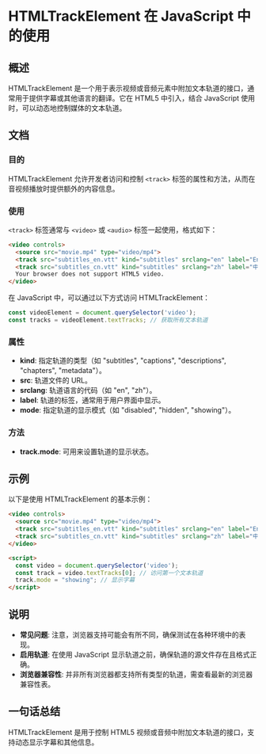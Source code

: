 <!--
Meta Description: # HTMLTrackElement 在 JavaScript 中的使用 ## 概述 HTMLTrackElement 是一个用于表示视频或音频元素中附加文本轨道的接口，通常用于提供字幕或其他语言的翻译。它在 HTML5 中引入，结合 JavaScript 使用时，可以动态地控制媒体的文本轨道。 #...
Meta Keywords: video, track, src, htmltrackelement, javascript
-->

# HTMLTrackElement 在 JavaScript 中的使用

## 概述
HTMLTrackElement 是一个用于表示视频或音频元素中附加文本轨道的接口，通常用于提供字幕或其他语言的翻译。它在 HTML5 中引入，结合 JavaScript 使用时，可以动态地控制媒体的文本轨道。

## 文档
### 目的
HTMLTrackElement 允许开发者访问和控制 `<track>` 标签的属性和方法，从而在音视频播放时提供额外的内容信息。

### 使用
`<track>` 标签通常与 `<video>` 或 `<audio>` 标签一起使用，格式如下：

```html
<video controls>
  <source src="movie.mp4" type="video/mp4">
  <track src="subtitles_en.vtt" kind="subtitles" srclang="en" label="English">
  <track src="subtitles_cn.vtt" kind="subtitles" srclang="zh" label="中文">
  Your browser does not support HTML5 video.
</video>
```

在 JavaScript 中，可以通过以下方式访问 HTMLTrackElement：

```javascript
const videoElement = document.querySelector('video');
const tracks = videoElement.textTracks; // 获取所有文本轨道
```

### 属性
- **kind**: 指定轨道的类型（如 "subtitles", "captions", "descriptions", "chapters", "metadata"）。
- **src**: 轨道文件的 URL。
- **srclang**: 轨道语言的代码（如 "en", "zh"）。
- **label**: 轨道的标签，通常用于用户界面中显示。
- **mode**: 指定轨道的显示模式（如 "disabled", "hidden", "showing"）。

### 方法
- **track.mode**: 可用来设置轨道的显示状态。

## 示例
以下是使用 HTMLTrackElement 的基本示例：

```html
<video controls>
  <source src="movie.mp4" type="video/mp4">
  <track src="subtitles_en.vtt" kind="subtitles" srclang="en" label="English">
  <track src="subtitles_cn.vtt" kind="subtitles" srclang="zh" label="中文">
</video>

<script>
  const video = document.querySelector('video');
  const track = video.textTracks[0]; // 访问第一个文本轨道
  track.mode = "showing"; // 显示字幕
</script>
```

## 说明
- **常见问题**: 注意，浏览器支持可能会有所不同，确保测试在各种环境中的表现。
- **启用轨道**: 在使用 JavaScript 显示轨道之前，确保轨道的源文件存在且格式正确。
- **浏览器兼容性**: 并非所有浏览器都支持所有类型的轨道，需查看最新的浏览器兼容性表。

## 一句话总结
HTMLTrackElement 是用于控制 HTML5 视频或音频中附加文本轨道的接口，支持动态显示字幕和其他信息。